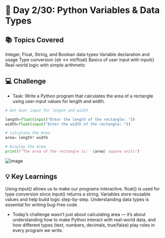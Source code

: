 # 🚀 Day 2/30:  Python Variables & Data Types

## 📚 Topics Covered
Integer, Float, String, and Boolean data types
Variable declaration and usage
Type conversion (str ↔ int/float)
Basics of user input with input()
Real-world logic with simple arithmetic

## 💻 Challenge
- Task: Write a Python program that calculates the area of a rectangle using user-input values for length and width.

```python
# Get User input for length and width

length=float(input("Enter the length of the rectangle: "))
width=float(input("Enter the width of the rectangle: "))

# calculate the Area
area= length* width

# Display the Area
print(f"The area of the rectangle is:  {area} square units")
```

![image](https://github.com/user-attachments/assets/456a04b7-3a7b-4ea0-a729-fe61ad9dc9b8)

## 💡 Key Learnings
Using input() allows us to make our programs interactive.
float() is used for type conversion since input() returns a string.
Variables store reusable values and help build logic step-by-step.
Understanding data types is essential for writing bug-free code.


- Today’s challenge wasn’t just about calculating area — it’s about understanding how to make Python interact with real-world data, and how different types (text, numbers, decimals, true/false) play roles in every program we write.




